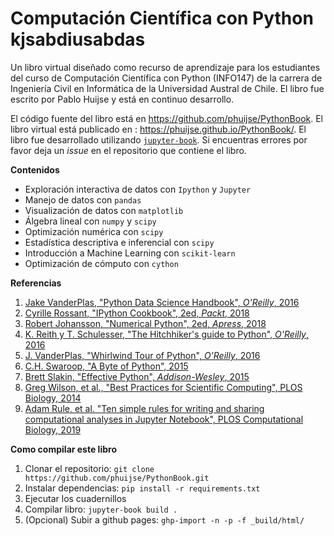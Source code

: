 # Computación Científica con Python kjsabdiusabdas

Un libro virtual diseñado como recurso de aprendizaje para los estudiantes del curso de Computación Científica con Python (INFO147) de la carrera de Ingeniería Civil en Informática de la Universidad Austral de Chile. El libro fue escrito por Pablo Huijse y está en continuo desarrollo.

El código fuente del libro está en https://github.com/phuijse/PythonBook. El libro virtual está publicado en : https://phuijse.github.io/PythonBook/. El libro fue desarrollado utilizando [`jupyter-book`](https://jupyterbook.org/intro.html). Si encuentras errores por favor deja un *issue* en el repositorio que contiene el libro.

**Contenidos**

- Exploración interactiva de datos con `Ipython` y `Jupyter`
- Manejo de datos con `pandas`
- Visualización de datos con `matplotlib`
- Álgebra lineal con `numpy` y `scipy`
- Optimización numérica con `scipy`
- Estadística descriptiva e inferencial con `scipy`
- Introducción a Machine Learning con `scikit-learn`
- Optimización de cómputo con `cython`

**Referencias**

1. [Jake VanderPlas, "Python Data Science Handbook", *O'Reilly*, 2016](https://jakevdp.github.io/PythonDataScienceHandbook/)
1. [Cyrille Rossant, "IPython Cookbook", 2ed, *Packt*, 2018](https://ipython-books.github.io/)
1. [Robert Johansson, "Numerical Python", 2ed, *Apress*, 2018](https://link.springer.com/book/10.1007%2F978-1-4842-4246-9)
1. [K. Reith y T. Schulesser, "The Hitchhiker's guide to Python", *O'Reilly*, 2016](https://docs.python-guide.org)
1. [J. VanderPlas, "Whirlwind Tour of Python", *O'Reilly*, 2016](https://github.com/jakevdp/WhirlwindTourOfPython)
1. [C.H. Swaroop, "A Byte of Python", 2015](https://python.swaroopch.com)
1. [Brett Slakin, "Effective Python", *Addison-Wesley*, 2015](https://effectivepython.com/)
1. [Greg Wilson, et al., "Best Practices for Scientific Computing", PLOS Biology, 2014](https://journals.plos.org/plosbiology/article?id=10.1371/journal.pbio.1001745)
1. [Adam Rule, et al. "Ten simple rules for writing and sharing computational analyses in Jupyter Notebook", PLOS Computational Biology, 2019](https://journals.plos.org/ploscompbiol/article?id=10.1371/journal.pcbi.1007007)

**Como compilar este libro**

1. Clonar el repositorio: `git clone https://github.com/phuijse/PythonBook.git`
1. Instalar dependencias: `pip install -r requirements.txt`
1. Ejecutar los cuadernillos
1. Compilar libro: `jupyter-book build .`
1. (Opcional) Subir a github pages:  `ghp-import -n -p -f _build/html/`
